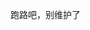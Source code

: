 <!--
 * @Descripttion: 
 * @Author: Jason
 * @Date: 2019-11-20 18:20:11
 * @LastEditTime: 2019-11-20 18:20:11
 -->
跑路吧，别维护了